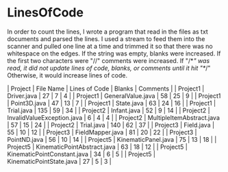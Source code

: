 # LinesOfCode

In order to count the lines, I wrote a program that read in the files as txt documents and parsed the lines.
I used a stream to feed them into the scanner and pulled one line at a time and trimmed it so that there was no whitespace on the edges.
If the string was empty, blanks were increased. If the first two characters were "//" comments were increased.
If "/\**" was read, it did not update lines of code, blanks, or comments until it hit "\**/" Otherwise, it would increase lines of code.

| Project | File Name | Lines of Code | Blanks | Comments |
| Project1 | Driver.java | 27 | 7 | 4 |
| Project1 | GeneralValue.java | 58 | 25 | 9 |
| Project1 | Point3D.java | 47 | 13 | 7 |
| Project1 | State.java | 63 | 24 | 16 |
| Project1 | Trial.java | 135 | 59 | 34 |
| Project2 | Infant.java | 52 | 9 | 14 |
| Project2 | InvalidValueException.java | 6 | 4 | 4 |
| Project2 | MultipleItemAbstract.java | 57 | 15 | 24 |
| Project2 | Trial.java | 140 | 62 | 37 |
| Project3 | Field.java | 55 | 10 | 12 |
| Project3 | FieldMapper.java | 81 | 20 | 22 |
| Project3 | PointND.java | 56 | 10 | 14 |
| Project5 | KinematicPanel.java | 75 | 13 | 18 |
| Project5 | KinematicPointAbstract.java | 63 | 18 | 12 |
| Project5 | KinematicPointConstant.java | 34 | 6 | 5 |
| Project5 | KinematicPointState.java | 27 | 5 | 3 |
